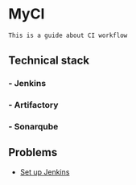# MyCI
```bash
This is a guide about CI workflow
```

## Technical stack
### - Jenkins
### - Artifactory
### - Sonarqube

## Problems
* [Set up Jenkins]('./doc/setup_jenkins.md')
